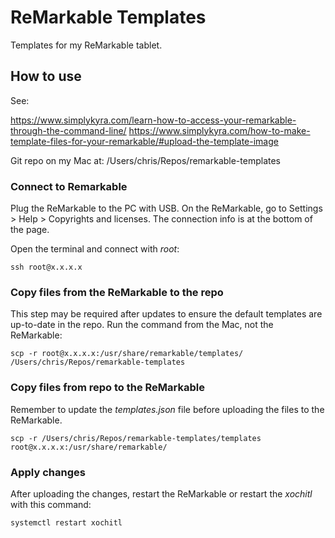 # ReMarkable Templates
Templates for my ReMarkable tablet.

## How to use
See:

https://www.simplykyra.com/learn-how-to-access-your-remarkable-through-the-command-line/
https://www.simplykyra.com/how-to-make-template-files-for-your-remarkable/#upload-the-template-image

Git repo on my Mac at: /Users/chris/Repos/remarkable-templates

### Connect to Remarkable
Plug the ReMarkable to the PC with USB. On the ReMarkable, go to Settings > Help > Copyrights and licenses. The connection info is at the bottom of the page.

Open the terminal and connect with *root*:
````
ssh root@x.x.x.x
````

### Copy files from the ReMarkable to the repo
This step may be required after updates to ensure the default templates are up-to-date in the repo. Run the command from the Mac, not the ReMarkable:
````
scp -r root@x.x.x.x:/usr/share/remarkable/templates/ /Users/chris/Repos/remarkable-templates
````

### Copy files from repo to the ReMarkable
Remember to update the *templates.json* file before uploading the files to the ReMarkable.
````
scp -r /Users/chris/Repos/remarkable-templates/templates root@x.x.x.x:/usr/share/remarkable/
````

### Apply changes
After uploading the changes, restart the ReMarkable or restart the *xochitl* with this command:
````
systemctl restart xochitl
`````